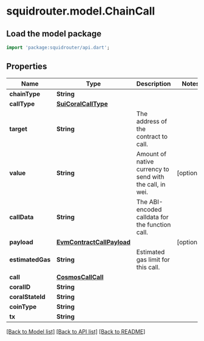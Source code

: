 # squidrouter.model.ChainCall

## Load the model package
```dart
import 'package:squidrouter/api.dart';
```

## Properties
Name | Type | Description | Notes
------------ | ------------- | ------------- | -------------
**chainType** | **String** |  | 
**callType** | [**SuiCoralCallType**](SuiCoralCallType.md) |  | 
**target** | **String** | The address of the contract to call. | 
**value** | **String** | Amount of native currency to send with the call, in wei. | [optional] 
**callData** | **String** | The ABI-encoded calldata for the function call. | 
**payload** | [**EvmContractCallPayload**](EvmContractCallPayload.md) |  | [optional] 
**estimatedGas** | **String** | Estimated gas limit for this call. | 
**call** | [**CosmosCallCall**](CosmosCallCall.md) |  | 
**coralID** | **String** |  | 
**coralStateId** | **String** |  | 
**coinType** | **String** |  | 
**tx** | **String** |  | 

[[Back to Model list]](../README.md#documentation-for-models) [[Back to API list]](../README.md#documentation-for-api-endpoints) [[Back to README]](../README.md)


